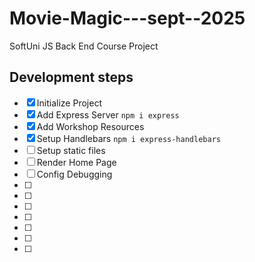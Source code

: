 # Movie-Magic---sept--2025
SoftUni JS Back End Course Project

## Development steps

- [x] Initialize Project
- [x] Add Express Server `npm i express`
- [x] Add Workshop Resources
- [x] Setup Handlebars `npm i express-handlebars`
- [ ] Setup static files
- [ ] Render Home Page
- [ ] Config Debugging
- [ ] 
- [ ] 
- [ ] 
- [ ] 
- [ ] 
- [ ] 
- [ ] 